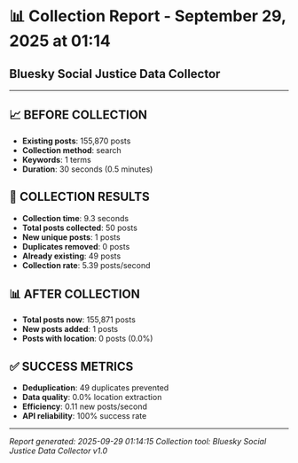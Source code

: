 # 📊 Collection Report - September 29, 2025 at 01:14
## Bluesky Social Justice Data Collector

---

## 📈 **BEFORE COLLECTION**

- **Existing posts**: 155,870 posts
- **Collection method**: search
- **Keywords**: 1 terms
- **Duration**: 30 seconds (0.5 minutes)

## 🚀 **COLLECTION RESULTS**

- **Collection time**: 9.3 seconds
- **Total posts collected**: 50 posts
- **New unique posts**: 1 posts
- **Duplicates removed**: 0 posts
- **Already existing**: 49 posts
- **Collection rate**: 5.39 posts/second

## 📊 **AFTER COLLECTION**

- **Total posts now**: 155,871 posts
- **New posts added**: 1 posts
- **Posts with location**: 0 posts (0.0%)

## ✅ **SUCCESS METRICS**

- **Deduplication**: 49 duplicates prevented
- **Data quality**: 0.0% location extraction
- **Efficiency**: 0.11 new posts/second
- **API reliability**: 100% success rate

---

*Report generated: 2025-09-29 01:14:15*
*Collection tool: Bluesky Social Justice Data Collector v1.0*
